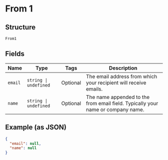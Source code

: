 
# From 1

## Structure

`From1`

## Fields

| Name | Type | Tags | Description |
|  --- | --- | --- | --- |
| `email` | `string \| undefined` | Optional | The email address from which your recipient will receive emails. |
| `name` | `string \| undefined` | Optional | The name appended to the from email field. Typically your name or company name. |

## Example (as JSON)

```json
{
  "email": null,
  "name": null
}
```

